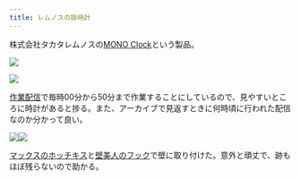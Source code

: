 ```yaml
---
title: レムノスの掛時計
---
```

株式会社タカタレムノスの[MONO Clock](https://www.amazon.co.jp/dp/B004UIT8BK)という製品。

![](https://lh4.googleusercontent.com/3SJj_g8F43t_mIbtS_s8LziYH3BIC66NmyGVwPHJNO5Py7WZbu3PQp4x0UQ_laIBiJZOGvD03AytU2nVl-IHrjWsyAs6o5c5lgPc66wgTyCQ1OqxN33ciiHeXNTdzka_Ni8xnrW9csZijbR0NQ)

![](https://lh4.googleusercontent.com/lBDSIpLAo60XqRl82mFQI-qqKzGOqZ1e_ecr3SOxgUo_iG9-BsNsBRkpIIteMKjsUcQLF-FgSZHQUGXoXzcBB6MLV22P2VqFZKYeNnpLN1lB6Py2iUfqiqVHdoXUK6O43Zf6Quan5sUKaRVURg)

[作業配信](https://www.youtube.com/channel/UC5s-KpSDGzxWPWNv94PnJHw)で毎時00分から50分まで作業することにしているので、見やすいところに時計があると捗る。また、アーカイブで見返すときに何時頃に行われた配信なのか分かって良い。

![](https://lh3.googleusercontent.com/faIlLvdQ-seUiaxvJV44j4ubMN3GeQ7q0R_n1QrXvnC6r-GQ8go8r5Kqzwl10ng09VHoTm_20Zu3E55ysQlcRW5SlntQE9RIuVua0PwD7aXjaoPtNQhmrD07-JXztlvDq9zzIHB-kD7zfMnqQg)![](https://lh4.googleusercontent.com/VZvctaMBYpv273ygWs48CkaWYVGvNoWG1T2_pYoLzt6uCdc2PT-Rq9BLjNe7uLh8zq_MpK1BlWcFd_0pqTbDSftVZ2aR9KbISn9B_OZDF9X3MJ4J-gM5dBUh5_qNwm27awmR-3vxD6haHk6S-w)

[マックスのホッチキス](https://www.amazon.co.jp/dp/B000O9WRWG)と[壁美人のフック](https://www.amazon.co.jp/dp/B00CU78TDG)で壁に取り付けた。意外と頑丈で、跡もほぼ残らないので助かる。
